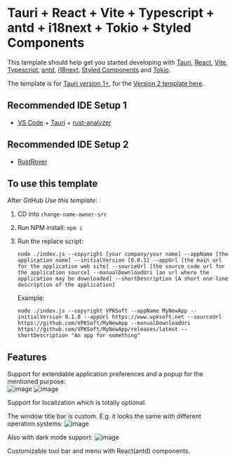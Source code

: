 # Tauri + React + Vite + Typescript + antd + i18next + Tokio + Styled Components

This template should help get you started developing with [Tauri](https://tauri.app), [React](https://react.dev), [Vite](https://vitejs.dev), [Typescript](https://www.typescriptlang.org), [antd](https://ant.design), [i18next](https://www.i18next.com), [Styled Components](https://styled-components.com) and [Tokio](https://tokio.rs).

The template is for [Tauri version 1+](v1.tauri.app/), for the [Version 2 template here](https://github.com/VPKSoftOrg/tauri_react_vite_ts_script_antd_i18next_tokio_styled_v2).

## Recommended IDE Setup 1

- [VS Code](https://code.visualstudio.com/) + [Tauri](https://marketplace.visualstudio.com/items?itemName=tauri-apps.tauri-vscode) + [rust-analyzer](https://marketplace.visualstudio.com/items?itemName=rust-lang.rust-analyzer)

## Recommended IDE Setup 2

- [RustRover](https://www.jetbrains.com/rust/)

## To use this template
After GitHub *Use this template*:
1. CD into `change-name-owner-src`
2. Run NPM install: `npm i`
3. Run the replace script:

   `node ./index.js --copyright [your company/your name] --appName [the application name] --initialVersion [0.0.1] --appUrl [the main url for the application web site] --sourceUrl [the source code url for the application source] --manualDownloadUri [an url where the application may be downloaded] --shortDescription [A short one-line description of the application]`

   Example:
   
   `node ./index.js --copyright VPKSoft --appName MyNewApp --initialVersion 0.1.0 --appUrl https://www.vpksoft.net --sourceUrl https://github.com/VPKSoft/MyNewApp --manualDownloadUri https://github.com/VPKSoft/MyNewApp/releases/latest --shortDescription "An app for something"` 

## Features
Support for extendable application preferences and a popup for the mentioned purpose:  
![image](https://github.com/VPKSoftOrg/tauri_react_vite_ts_script_antd_i18next_tokio_styled/assets/40712699/0dc7b4e9-401e-4ed5-ab8d-4ac21ec38e6a) ![image](https://github.com/VPKSoftOrg/tauri_react_vite_ts_script_antd_i18next_tokio_styled/assets/40712699/b13b78a1-970e-491e-ac61-b58881bf6d30)




Support for localization which is totally optional.

The window title bar is custom. E.g. it looks the same with different operation systems:
![image](https://github.com/VPKSoftOrg/tauri_react_vite_ts_script_antd_i18next_tokio_styled/assets/40712699/dc99d8b0-5796-40f0-aa52-baf913f97f8a)

Also with dark mode support:
![image](https://github.com/VPKSoftOrg/tauri_react_vite_ts_script_antd_i18next_tokio_styled/assets/40712699/565d346b-4272-4beb-8933-b4d1f8e45d20)



Customizable tool bar and menu with React(antd) components.

